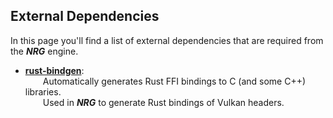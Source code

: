 ## External Dependencies



In this page you'll find a list of external dependencies that are required from the _**NRG**_ engine.

- [**rust-bindgen**](https://github.com/rust-lang/rust-bindgen): \
&emsp;&emsp;Automatically generates Rust FFI bindings to C (and some C++) libraries. \
&emsp;&emsp;Used in _**NRG**_ to generate Rust bindings of Vulkan headers.